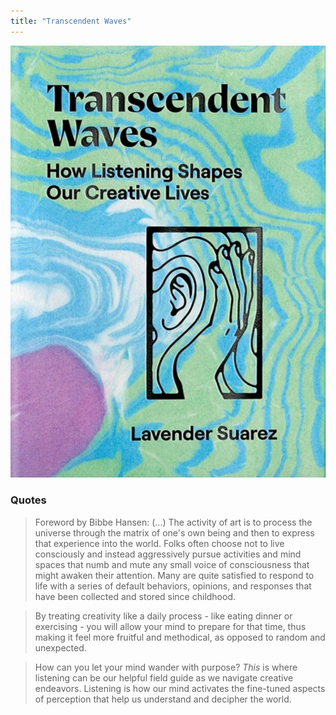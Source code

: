 ```yaml
---
title: "Transcendent Waves"
---
```


![](projects/attachments/transcendent%20waves.jpeg)

### Quotes

> Foreword by Bibbe Hansen: (...) The activity of art is to process the universe through the matrix of one's own being and then to express that experience into the world. Folks often choose not to live consciously and instead aggressively pursue activities and mind spaces that numb and mute any small voice of consciousness that might awaken their attention. Many are quite satisfied to respond to life with a series of default behaviors, opinions, and responses that have been collected and stored since childhood.

> By treating creativity like a daily process - like eating dinner or exercising - you will allow your mind to prepare for that time, thus making it feel more fruitful and methodical, as opposed to random and unexpected.

> How can you let your mind wander with purpose? _This_ is where listening can be our helpful field guide as we navigate creative endeavors. Listening is how our mind activates the fine-tuned aspects of perception that help us understand and decipher the world.

